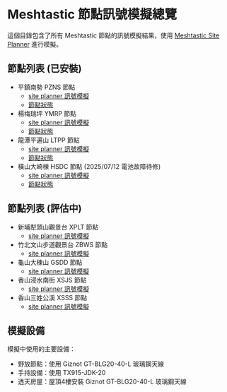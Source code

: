 # Meshtastic 節點訊號模擬總覽

這個目錄包含了所有 Meshtastic 節點的訊號模擬結果，使用 [Meshtastic Site Planner](https://site.meshtastic.org/) 進行模擬。

## 節點列表 (已安裝)

- 平鎮南勢 PZNS 節點
  - [site planner 訊號模擬](./site-planner/PZNS/index.md)
  - [節點狀態](https://meshtastic.liamcottle.net/?node_id=2956775444)
- 楊梅瑞坪 YMRP 節點
  - [site planner 訊號模擬](./site-planner/YMRP/index.md)
  - [節點狀態](https://meshtastic.liamcottle.net/?node_id=3118478962)
- 龍潭平遍山 LTPP 節點
  - [site planner 訊號模擬](./site-planner/LTPP/index.md)
  - [節點狀態](https://meshtastic.liamcottle.net/?node_id=3668276471)
- 橫山大崎棟 HSDC 節點 (2025/07/12 電池故障待修)
  - [site planner 訊號模擬](./site-planner/HSDC/index.md)
  - [節點狀態](https://meshtastic.liamcottle.net/?node_id=290719560)

## 節點列表 (評估中)

- 新埔犁頭山觀景台 XPLT 節點
  - [site planner 訊號模擬](./site-planner/XPLT/index.md)
- 竹北文山步道觀景台 ZBWS 節點
  - [site planner 訊號模擬](./site-planner/ZBWS/index.md)
- 龜山大棟山 GSDD 節點
  - [site planner 訊號模擬](./site-planner/GSDD/index.md)
- 香山浸水南街 XSJS 節點
  - [site planner 訊號模擬](./site-planner/XSJS/index.md)
- 香山三姓公溪 XSSS 節點
  - [site planner 訊號模擬](./site-planner/XSSS/index.md)

## 模擬設備

模擬中使用的主要設備：
- 野放節點：使用 Giznot GT-BLG20-40-L 玻璃鋼天線
- 手持設備：使用 TX915-JDK-20
- 透天房屋：屋頂4樓安裝 Giznot GT-BLG20-40-L 玻璃鋼天線
